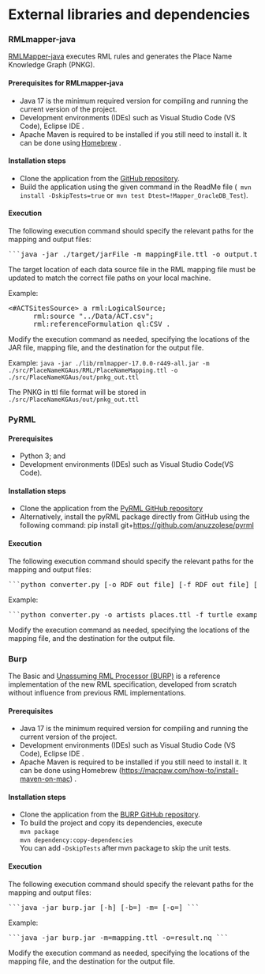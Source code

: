 # External libraries and dependencies 

###  RMLmapper-java 
[RMLMapper-java](https://github.com/RMLio/rmlmapper-java) executes RML rules and generates the Place Name Knowledge Graph (PNKG). 

#### Prerequisites for RMLmapper-java
* Java 17 is the minimum required version for compiling and running the current version of the project. <br>
* Development environments (IDEs) such as Visual Studio Code (VS Code), Eclipse IDE . <br>
* Apache Maven is required to be installed if you still need to install it. It can be done using [Homebrew](https://macpaw.com/how-to/install-maven-on-mac) .<br>

#### Installation steps 
* Clone the application from the [GitHub repository](https://github.com/RMLio/rmlmapper-java).  
* Build the application using the given command in the ReadMe file  (``` mvn install -DskipTests=true```  or  ```mvn test Dtest=!Mapper_OracleDB_Test```).
  
#### Execution
The following execution command should specify the relevant paths for the mapping and output files:
<pre>```java -jar ./target/jarFile -m mappingFile.ttl -o output.ttl``` <br></pre>
The target location of each data source file in the RML mapping file must be updated to match the correct file paths on your local machine.

Example: 
<pre><#ACTSitesSource> a rml:LogicalSource;
      rml:source "../Data/ACT.csv";  
      rml:referenceFormulation ql:CSV .</pre>

Modify the execution command as needed, specifying the locations of the JAR file, mapping file, and the destination for the output file. 

Example:
```java -jar ./lib/rmlmapper-17.0.0-r449-all.jar -m ./src/PlaceNameKGAus/RML/PlaceNameMapping.ttl -o ./src/PlaceNameKGAus/out/pnkg_out.ttl```<br>

The PNKG in ttl file format will be stored in ```./src/PlaceNameKGAus/out/pnkg_out.ttl```

### PyRML

#### Prerequisites 
* Python 3; and
* Development environments (IDEs) such as Visual Studio Code(VS Code).
  
#### Installation steps 
* Clone the application from the [PyRML GitHub repository](https://github.com/anuzzolese/pyrml) <br>
* Alternatively, install the pyRML package directly from GitHub using the following command: 
pip install git+https://github.com/anuzzolese/pyrml

#### Execution
The following execution command should specify the relevant paths for the mapping and output files:
<pre>```python converter.py [-o RDF out file] [-f RDF out file] [-m] input ``` <br></pre>

Example:  
<pre>```python converter.py -o artists_places.ttl -f turtle examples/artists/artist-map.ttl ``` <br></pre>
Modify the execution command as needed, specifying the locations of the mapping file, and the destination for the output file. 

### Burp
The Basic and [Unassuming RML Processor (BURP)](https://github.com/kg-construct/BURP) is a reference implementation of the new RML specification, developed from scratch without influence from previous RML implementations.

#### Prerequisites 
* Java 17 is the minimum required version for compiling and running the current version of the project. <br>
* Development environments (IDEs) such as Visual Studio Code (VS Code), Eclipse IDE . <br>
* Apache Maven is required to be installed if you still need to install it. It can be done using Homebrew  (https://macpaw.com/how-to/install-maven-on-mac) .<br>

#### Installation steps 
* Clone the application from the [BURP GitHub repository](https://github.com/kg-construct/BURP).
* To build the project and copy its dependencies, execute <br>
```mvn package``` <br>
```mvn dependency:copy-dependencies  ``` <br>
You can add ```-DskipTests``` after mvn package to skip the unit tests.

#### Execution
The following execution command should specify the relevant paths for the mapping and output files:
<pre>```java -jar burp.jar [-h] [-b=<baseIRI>] -m=<mappingFile> [-o=<outputFile>] ``` <br></pre>

Example: 
<pre>```java -jar burp.jar -m=mapping.ttl -o=result.nq ``` <br></pre>
Modify the execution command as needed, specifying the locations of the mapping file, and the destination for the output file.  


